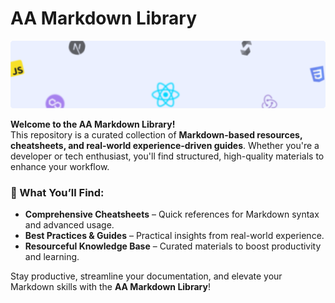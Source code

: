 # AA Markdown Library

<img src="./assets/images/books-header-bg.svg">

**Welcome to the AA Markdown Library!**  
This repository is a curated collection of **Markdown-based resources, cheatsheets, and real-world experience-driven guides**. Whether you're a developer or tech enthusiast, you'll find structured, high-quality materials to enhance your workflow.  

### 🚀 What You’ll Find:  
- **Comprehensive Cheatsheets** – Quick references for Markdown syntax and advanced usage.  
- **Best Practices & Guides** – Practical insights from real-world experience.  
- **Resourceful Knowledge Base** – Curated materials to boost productivity and learning.  

Stay productive, streamline your documentation, and elevate your Markdown skills with the **AA Markdown Library**!  
